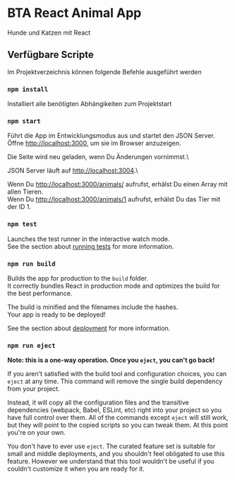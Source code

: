 # BTA React Animal App

Hunde und Katzen mit React

## Verfügbare Scripte

Im Projektverzeichnis können folgende Befehle ausgeführt werden

### `npm install`

Installiert alle benötigten Abhängikeiten zum Projektstart

### `npm start`

Führt die App im Entwicklungsmodus aus und startet den JSON Server.\
Öffne [http://localhost:3000](http://localhost:3000), um sie im Browser anzuzeigen.

Die Seite wird neu geladen, wenn Du Änderungen vornimmst.\

JSON Server läuft auf [http://localhost:3004](http://localhost:3004).\

Wenn Du [http://localhost:3000/animals/](http://localhost:3000/animals/) aufrufst, erhälst Du einen Array mit allen Tieren.\
Wenn Du [http://localhost:3000/animals/1](http://localhost:3000/animals/1) aufrufst, erhälst Du das Tier mit der ID 1.

### `npm test`

Launches the test runner in the interactive watch mode.\
See the section about [running tests](https://facebook.github.io/create-react-app/docs/running-tests) for more information.

### `npm run build`

Builds the app for production to the `build` folder.\
It correctly bundles React in production mode and optimizes the build for the best performance.

The build is minified and the filenames include the hashes.\
Your app is ready to be deployed!

See the section about [deployment](https://facebook.github.io/create-react-app/docs/deployment) for more information.

### `npm run eject`

**Note: this is a one-way operation. Once you `eject`, you can't go back!**

If you aren't satisfied with the build tool and configuration choices, you can `eject` at any time. This command will remove the single build dependency from your project.

Instead, it will copy all the configuration files and the transitive dependencies (webpack, Babel, ESLint, etc) right into your project so you have full control over them. All of the commands except `eject` will still work, but they will point to the copied scripts so you can tweak them. At this point you're on your own.

You don't have to ever use `eject`. The curated feature set is suitable for small and middle deployments, and you shouldn't feel obligated to use this feature. However we understand that this tool wouldn't be useful if you couldn't customize it when you are ready for it.
